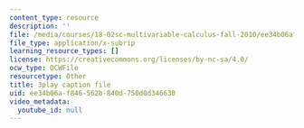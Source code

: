 ```yaml
---
content_type: resource
description: ''
file: /media/courses/18-02sc-multivariable-calculus-fall-2010/ee34b06af846562b840d750d0d346630_AYixF5nY3Vc.vtt
file_type: application/x-subrip
learning_resource_types: []
license: https://creativecommons.org/licenses/by-nc-sa/4.0/
ocw_type: OCWFile
resourcetype: Other
title: 3play caption file
uid: ee34b06a-f846-562b-840d-750d0d346630
video_metadata:
  youtube_id: null
---
```


